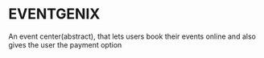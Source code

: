 # EVENTGENIX
An event center(abstract), that lets users book their events online and also gives the user the payment option
